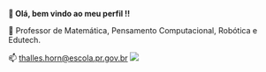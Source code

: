 **👋 Olá, bem vindo ao meu perfil !!**

🧮 Professor de Matemática, Pensamento Computacional, Robótica e Edutech.

📫 thalles.horn@escola.pr.gov.br
![](https://tenor.com/pt-BR/view/naruto-gif-19742244.gif)
